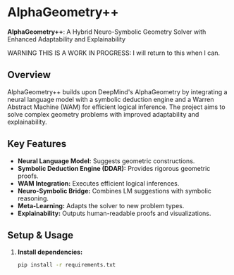 # AlphaGeometry++

**AlphaGeometry++**: A Hybrid Neuro-Symbolic Geometry Solver with Enhanced Adaptability and Explainability

WARNING THIS IS A WORK IN PROGRESS: I will return to this when I can.

## Overview

AlphaGeometry++ builds upon DeepMind's AlphaGeometry by integrating a neural language model with a symbolic deduction engine and a Warren Abstract Machine (WAM) for efficient logical inference. The project aims to solve complex geometry problems with improved adaptability and explainability.

## Key Features

- **Neural Language Model:** Suggests geometric constructions.
- **Symbolic Deduction Engine (DDAR):** Provides rigorous geometric proofs.
- **WAM Integration:** Executes efficient logical inferences.
- **Neuro-Symbolic Bridge:** Combines LM suggestions with symbolic reasoning.
- **Meta-Learning:** Adapts the solver to new problem types.
- **Explainability:** Outputs human-readable proofs and visualizations.

## Setup & Usage

1. **Install dependencies:**
   ```bash
   pip install -r requirements.txt
